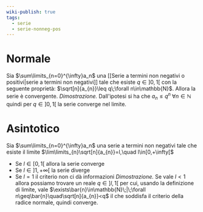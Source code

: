 ```yaml
---
wiki-publish: true
tags:
  - serie
  - serie-nonneg-pos
---
```

# Normale
Sia $\sum\limits_{n=0}^{\infty}a_n$ una [[Serie a termini non negativi o positivi|serie a termini non negativi]] tale che esiste $q ∈ ]0, 1[$ con la seguente proprietà: $\sqrt[n]{a_{n}}\leq q\;\forall n\in\mathbb{N}$.
Allora la serie è convergente.
*Dimostrazione.* Dall'ipotesi si ha che $a_{n}\leq q^{n}\;\forall n\in\mathbb{N}$ quindi per $q\in]0,1[$ la serie converge nel limite.
# Asintotico
Sia $\sum\limits_{n=0}^{\infty}a_n$ una serie a termini non negativi tale che esiste il limite $\lim\limits_{n}\sqrt[n]{a_{n}}=l,\quad l\in[0,+\infty[$
- Se $l\in[0,1[$ allora la serie converge
- Se $l\in]1,+\infty[$ la serie diverge
- Se $l=1$ il criterio non ci dà informazioni
*Dimostrazione.* Se vale $l<1$ allora possiamo trovare un reale $q\in]l,1[$ per cui, usando la definizione di limite, vale
$\exists\bar{n}\in\mathbb{N}\;|\;\forall n\geq\bar{n}\quad\sqrt[n]{a_{n}}<q$
il che soddisfa il criterio della radice normale, quindi converge.